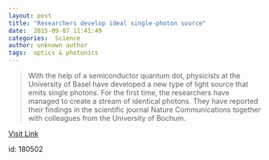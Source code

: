 ```yaml
---
layout: post
title: "Researchers develop ideal single-photon source"
date:  2015-09-07 11:41:49 
categories:  Science     
author: unknown author
tags:  optics & photonics                                                                                                                                                                                                                                                                                                                                                                                                                                                                                                                                                                                                                                                                                                                                                                             
---
```



> With the help of a semiconductor quantum dot, physicists at the University of Basel have developed a new type of light source that emits single photons. For the first time, the researchers have managed to create a stream of identical photons. They have reported their findings in the scientific journal Nature Communications together with colleagues from the University of Bochum.

[Visit Link](http://phys.org/news/2015-09-ideal-single-photon-source.html)

id:  180502 
